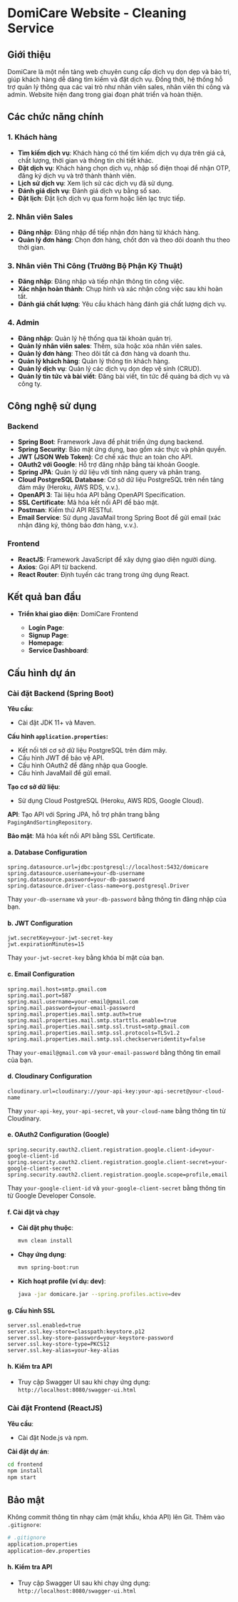 
# DomiCare Website - Cleaning Service

## Giới thiệu
DomiCare là một nền tảng web chuyên cung cấp dịch vụ dọn dẹp và bảo trì, giúp khách hàng dễ dàng tìm kiếm và đặt dịch vụ. Đồng thời, hệ thống hỗ trợ quản lý thông qua các vai trò như nhân viên sales, nhân viên thi công và admin. Website hiện đang trong giai đoạn phát triển và hoàn thiện.

## Các chức năng chính

### 1. Khách hàng
- **Tìm kiếm dịch vụ**: Khách hàng có thể tìm kiếm dịch vụ dựa trên giá cả, chất lượng, thời gian và thông tin chi tiết khác.
- **Đặt dịch vụ**: Khách hàng chọn dịch vụ, nhập số điện thoại để nhận OTP, đăng ký dịch vụ và trở thành thành viên.
- **Lịch sử dịch vụ**: Xem lịch sử các dịch vụ đã sử dụng.
- **Đánh giá dịch vụ**: Đánh giá dịch vụ bằng số sao.
- **Đặt lịch**: Đặt lịch dịch vụ qua form hoặc liên lạc trực tiếp.

### 2. Nhân viên Sales
- **Đăng nhập**: Đăng nhập để tiếp nhận đơn hàng từ khách hàng.
- **Quản lý đơn hàng**: Chọn đơn hàng, chốt đơn và theo dõi doanh thu theo thời gian.

### 3. Nhân viên Thi Công (Trưởng Bộ Phận Kỹ Thuật)
- **Đăng nhập**: Đăng nhập và tiếp nhận thông tin công việc.
- **Xác nhận hoàn thành**: Chụp hình và xác nhận công việc sau khi hoàn tất.
- **Đánh giá chất lượng**: Yêu cầu khách hàng đánh giá chất lượng dịch vụ.

### 4. Admin
- **Đăng nhập**: Quản lý hệ thống qua tài khoản quản trị.
- **Quản lý nhân viên sales**: Thêm, sửa hoặc xóa nhân viên sales.
- **Quản lý đơn hàng**: Theo dõi tất cả đơn hàng và doanh thu.
- **Quản lý khách hàng**: Quản lý thông tin khách hàng.
- **Quản lý dịch vụ**: Quản lý các dịch vụ dọn dẹp vệ sinh (CRUD).
- **Quản lý tin tức và bài viết**: Đăng bài viết, tin tức để quảng bá dịch vụ và công ty.

## Công nghệ sử dụng

### Backend
- **Spring Boot**: Framework Java để phát triển ứng dụng backend.
- **Spring Security**: Bảo mật ứng dụng, bao gồm xác thực và phân quyền.
- **JWT (JSON Web Token)**: Cơ chế xác thực an toàn cho API.
- **OAuth2 với Google**: Hỗ trợ đăng nhập bằng tài khoản Google.
- **Spring JPA**: Quản lý dữ liệu với tính năng query và phân trang.
- **Cloud PostgreSQL Database**: Cơ sở dữ liệu PostgreSQL trên nền tảng đám mây (Heroku, AWS RDS, v.v.).
- **OpenAPI 3**: Tài liệu hóa API bằng OpenAPI Specification.
- **SSL Certificate**: Mã hóa kết nối API để bảo mật.
- **Postman**: Kiểm thử API RESTful.
- **Email Service**: Sử dụng JavaMail trong Spring Boot để gửi email (xác nhận đăng ký, thông báo đơn hàng, v.v.).

### Frontend
- **ReactJS**: Framework JavaScript để xây dựng giao diện người dùng.
- **Axios**: Gọi API từ backend.
- **React Router**: Định tuyến các trang trong ứng dụng React.

## Kết quả ban đầu
- **Triển khai giao diện**: DomiCare Frontend

    - **Login Page**:
    - **Signup Page**:
    - **Homepage**:
    - **Service Dashboard**:

## Cấu hình dự án

### Cài đặt Backend (Spring Boot)

**Yêu cầu**:
- Cài đặt JDK 11+ và Maven.

**Cấu hình `application.properties`:**
- Kết nối tới cơ sở dữ liệu PostgreSQL trên đám mây.
- Cấu hình JWT để bảo vệ API.
- Cấu hình OAuth2 để đăng nhập qua Google.
- Cấu hình JavaMail để gửi email.

**Tạo cơ sở dữ liệu**:
- Sử dụng Cloud PostgreSQL (Heroku, AWS RDS, Google Cloud).

**API**: Tạo API với Spring JPA, hỗ trợ phân trang bằng `PagingAndSortingRepository`.

**Bảo mật**: Mã hóa kết nối API bằng SSL Certificate.

#### a. Database Configuration
```properties
spring.datasource.url=jdbc:postgresql://localhost:5432/domicare
spring.datasource.username=your-db-username
spring.datasource.password=your-db-password
spring.datasource.driver-class-name=org.postgresql.Driver
```
Thay `your-db-username` và `your-db-password` bằng thông tin đăng nhập của bạn.

#### b. JWT Configuration
```properties
jwt.secretKey=your-jwt-secret-key
jwt.expirationMinutes=15
```
Thay `your-jwt-secret-key` bằng khóa bí mật của bạn.

#### c. Email Configuration
```properties
spring.mail.host=smtp.gmail.com
spring.mail.port=587
spring.mail.username=your-email@gmail.com
spring.mail.password=your-email-password
spring.mail.properties.mail.smtp.auth=true
spring.mail.properties.mail.smtp.starttls.enable=true
spring.mail.properties.mail.smtp.ssl.trust=smtp.gmail.com
spring.mail.properties.mail.smtp.ssl.protocols=TLSv1.2
spring.mail.properties.mail.smtp.ssl.checkserveridentity=false
```
Thay `your-email@gmail.com` và `your-email-password` bằng thông tin email của bạn.

#### d. Cloudinary Configuration
```properties
cloudinary.url=cloudinary://your-api-key:your-api-secret@your-cloud-name
```
Thay `your-api-key`, `your-api-secret`, và `your-cloud-name` bằng thông tin từ Cloudinary.

#### e. OAuth2 Configuration (Google)
```properties
spring.security.oauth2.client.registration.google.client-id=your-google-client-id
spring.security.oauth2.client.registration.google.client-secret=your-google-client-secret
spring.security.oauth2.client.registration.google.scope=profile,email
```
Thay `your-google-client-id` và `your-google-client-secret` bằng thông tin từ Google Developer Console.

#### f. Cài đặt và chạy
- **Cài đặt phụ thuộc**:
    ```bash
    mvn clean install
    ```

- **Chạy ứng dụng**:
    ```bash
    mvn spring-boot:run
    ```

- **Kích hoạt profile (ví dụ: dev)**:
    ```bash
    java -jar domicare.jar --spring.profiles.active=dev
    ```

#### g. Cấu hình SSL
```properties
server.ssl.enabled=true
server.ssl.key-store=classpath:keystore.p12
server.ssl.key-store-password=your-keystore-password
server.ssl.key-store-type=PKCS12
server.ssl.key-alias=your-key-alias
```

#### h. Kiểm tra API
- Truy cập Swagger UI sau khi chạy ứng dụng: `http://localhost:8080/swagger-ui.html`

### Cài đặt Frontend (ReactJS)

**Yêu cầu**:
- Cài đặt Node.js và npm.

**Cài đặt dự án**:
```bash
cd frontend
npm install
npm start
```

## Bảo mật
Không commit thông tin nhạy cảm (mật khẩu, khóa API) lên Git. Thêm vào `.gitignore`:
```bash
# .gitignore
application.properties
application-dev.properties
```

#### h. Kiểm tra API
- Truy cập Swagger UI sau khi chạy ứng dụng: `http://localhost:8080/swagger-ui.html`
